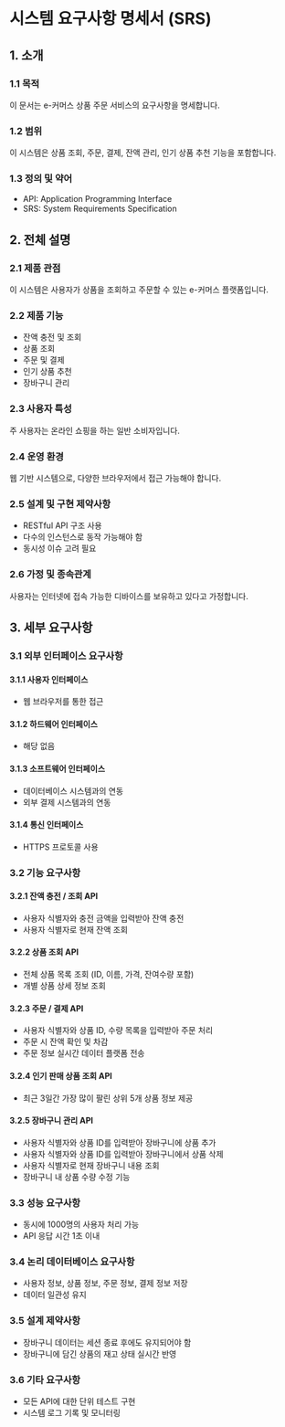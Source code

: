 # 시스템 요구사항 명세서 (SRS)

## 1. 소개

### 1.1 목적
이 문서는 e-커머스 상품 주문 서비스의 요구사항을 명세합니다.

### 1.2 범위
이 시스템은 상품 조회, 주문, 결제, 잔액 관리, 인기 상품 추천 기능을 포함합니다.

### 1.3 정의 및 약어
- API: Application Programming Interface
- SRS: System Requirements Specification

## 2. 전체 설명

### 2.1 제품 관점
이 시스템은 사용자가 상품을 조회하고 주문할 수 있는 e-커머스 플랫폼입니다.

### 2.2 제품 기능
- 잔액 충전 및 조회
- 상품 조회
- 주문 및 결제
- 인기 상품 추천
- 장바구니 관리

### 2.3 사용자 특성
주 사용자는 온라인 쇼핑을 하는 일반 소비자입니다.

### 2.4 운영 환경
웹 기반 시스템으로, 다양한 브라우저에서 접근 가능해야 합니다.

### 2.5 설계 및 구현 제약사항
- RESTful API 구조 사용
- 다수의 인스턴스로 동작 가능해야 함
- 동시성 이슈 고려 필요

### 2.6 가정 및 종속관계
사용자는 인터넷에 접속 가능한 디바이스를 보유하고 있다고 가정합니다.

## 3. 세부 요구사항

### 3.1 외부 인터페이스 요구사항
#### 3.1.1 사용자 인터페이스
- 웹 브라우저를 통한 접근

#### 3.1.2 하드웨어 인터페이스
- 해당 없음

#### 3.1.3 소프트웨어 인터페이스
- 데이터베이스 시스템과의 연동
- 외부 결제 시스템과의 연동

#### 3.1.4 통신 인터페이스
- HTTPS 프로토콜 사용

### 3.2 기능 요구사항
#### 3.2.1 잔액 충전 / 조회 API
- 사용자 식별자와 충전 금액을 입력받아 잔액 충전
- 사용자 식별자로 현재 잔액 조회

#### 3.2.2 상품 조회 API
- 전체 상품 목록 조회 (ID, 이름, 가격, 잔여수량 포함)
- 개별 상품 상세 정보 조회

#### 3.2.3 주문 / 결제 API
- 사용자 식별자와 상품 ID, 수량 목록을 입력받아 주문 처리
- 주문 시 잔액 확인 및 차감
- 주문 정보 실시간 데이터 플랫폼 전송

#### 3.2.4 인기 판매 상품 조회 API
- 최근 3일간 가장 많이 팔린 상위 5개 상품 정보 제공

#### 3.2.5 장바구니 관리 API 
- 사용자 식별자와 상품 ID를 입력받아 장바구니에 상품 추가
- 사용자 식별자와 상품 ID를 입력받아 장바구니에서 상품 삭제
- 사용자 식별자로 현재 장바구니 내용 조회
- 장바구니 내 상품 수량 수정 기능


### 3.3 성능 요구사항
- 동시에 1000명의 사용자 처리 가능
- API 응답 시간 1초 이내

### 3.4 논리 데이터베이스 요구사항
- 사용자 정보, 상품 정보, 주문 정보, 결제 정보 저장
- 데이터 일관성 유지

### 3.5 설계 제약사항
- 장바구니 데이터는 세션 종료 후에도 유지되어야 함
- 장바구니에 담긴 상품의 재고 상태 실시간 반영

### 3.6 기타 요구사항
- 모든 API에 대한 단위 테스트 구현
- 시스템 로그 기록 및 모니터링